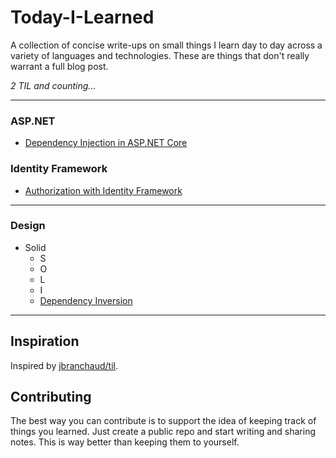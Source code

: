 # Today-I-Learned

A collection of concise write-ups on small things I learn day to day across a variety of languages and technologies. These are things that don't really warrant a full blog post.

_2 TIL and counting..._

---
### ASP.NET
- [Dependency Injection in ASP.NET Core](asp.net/dependency-injection.md)
### Identity Framework
- [Authorization with Identity Framework](identity_framework/authorization.md)
---
### Design

- Solid
  - S
  - O
  - L
  - I
  - [Dependency Inversion](design/dependency_inversion.md)
---
## Inspiration
Inspired by [jbranchaud/til](https://github.com/jbranchaud/til).

## Contributing
The best way you can contribute is to support the idea of keeping track of things you learned. Just create a public repo and start writing and sharing notes. This is way better than keeping them to yourself.
